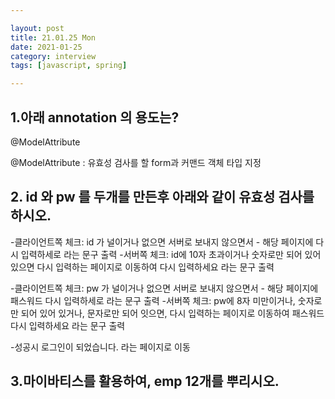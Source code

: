 ```yaml
---

layout: post
title: 21.01.25 Mon
date: 2021-01-25
category: interview
tags: [javascript, spring]

---
```

## 1.아래 annotation 의 용도는? 
@ModelAttribute



@ModelAttribute : 유효성 검사를 할 form과 커맨드 객체 타입 지정


## 2. id 와 pw 를 두개를 만든후 아래와 같이 유효성 검사를 하시오. 

-클라이언트쪽 체크: id 가 널이거나 없으면 서버로 보내지 않으면서 - 해당 페이지에 다시 입력하세로 라는 문구 출력 
-서버쪽 체크: id에 10자 초과이거나 숫자로만 되어 있어 있으면 다시 입력하는 페이지로 이동하여 다시 입력하세요 라는 문구 출력 

-클라이언트쪽 체크: pw 가 널이거나 없으면 서버로 보내지 않으면서 - 해당 페이지에 패스워드 다시 입력하세로 라는 문구 출력 
-서버쪽 체크: pw에 8자 미만이거나, 숫자로만 되어 있어 있거나, 문자로만 되어 잇으면, 다시 입력하는 페이지로 이동하여 패스워드 다시 입력하세요 라는 문구 출력 

-성공시 로그인이 되었습니다. 라는 페이지로 이동 



   

## 3.마이바티스를 활용하여, emp 12개를 뿌리시오. 
